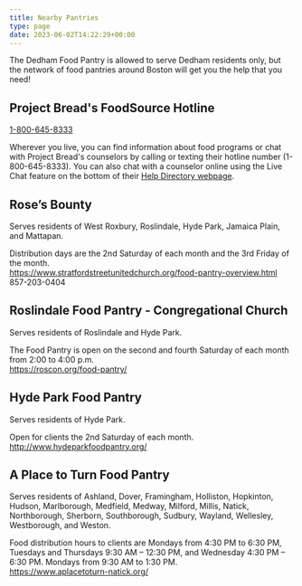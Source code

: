 ```yaml
---
title: Nearby Pantries
type: page
date: 2023-06-02T14:22:29+00:00
---
```

The Dedham Food Pantry is allowed to serve Dedham residents only, but the network of food pantries around Boston will get you the help that you need!

## Project Bread's FoodSource Hotline

[1-800-645-8333][1]

Wherever you live, you can find information about food programs or chat with Project Bread's counselors by calling or texting their hotline number (1-800-645-8333). You can also chat with a counselor online using the Live Chat feature on the bottom of their [Help Directory webpage][2].

## Rose’s Bounty

Serves residents of West Roxbury, Roslindale, Hyde Park, Jamaica Plain, and Mattapan.

Distribution days are the 2nd Saturday of each month and the 3rd Friday of the month.  
<https://www.stratfordstreetunitedchurch.org/food-pantry-overview.html>  
857-203-0404

## Roslindale Food Pantry - Congregational Church

Serves residents of Roslindale and Hyde Park.

The Food Pantry is open on the second and fourth Saturday of each month from 2:00 to 4:00 p.m.  
<https://roscon.org/food-pantry/>

## Hyde Park Food Pantry

Serves residents of Hyde Park.

Open for clients the 2nd Saturday of each month.  
<http://www.hydeparkfoodpantry.org/>

## A Place to Turn Food Pantry

Serves residents of Ashland, Dover, Framingham, Holliston, Hopkinton, Hudson, Marlborough, Medfield, Medway, Milford, Millis, Natick, Northborough, Sherborn, Southborough, Sudbury, Wayland, Wellesley, Westborough, and Weston.

Food distribution hours to clients are Mondays from 4:30 PM to 6:30 PM, Tuesdays and Thursdays 9:30 AM – 12:30 PM, and Wednesday 4:30 PM – 6:30 PM. Mondays from 9:30 AM to 1:30 PM.  
<https://www.aplacetoturn-natick.org/>

 [1]: tel:+18006458333
 [2]: https://www.projectbread.org/get-help
